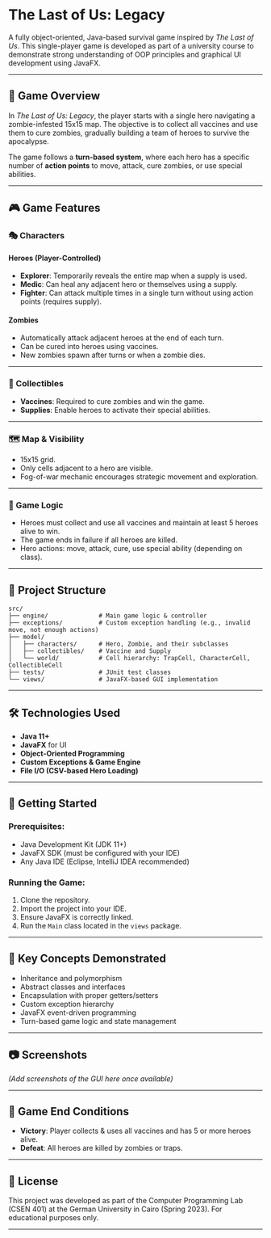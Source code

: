 # The Last of Us: Legacy

A fully object-oriented, Java-based survival game inspired by *The Last of Us*. This single-player game is developed as part of a university course to demonstrate strong understanding of OOP principles and graphical UI development using JavaFX.

---

## 📖 Game Overview

In *The Last of Us: Legacy*, the player starts with a single hero navigating a zombie-infested 15x15 map. The objective is to collect all vaccines and use them to cure zombies, gradually building a team of heroes to survive the apocalypse.

The game follows a **turn-based system**, where each hero has a specific number of **action points** to move, attack, cure zombies, or use special abilities.

---

## 🎮 Game Features

### 🎭 Characters

#### Heroes (Player-Controlled)
- **Explorer**: Temporarily reveals the entire map when a supply is used.
- **Medic**: Can heal any adjacent hero or themselves using a supply.
- **Fighter**: Can attack multiple times in a single turn without using action points (requires supply).

#### Zombies
- Automatically attack adjacent heroes at the end of each turn.
- Can be cured into heroes using vaccines.
- New zombies spawn after turns or when a zombie dies.

---

### 🧰 Collectibles
- **Vaccines**: Required to cure zombies and win the game.
- **Supplies**: Enable heroes to activate their special abilities.

---

### 🗺️ Map & Visibility
- 15x15 grid.
- Only cells adjacent to a hero are visible.
- Fog-of-war mechanic encourages strategic movement and exploration.

---

### 🧠 Game Logic
- Heroes must collect and use all vaccines and maintain at least 5 heroes alive to win.
- The game ends in failure if all heroes are killed.
- Hero actions: move, attack, cure, use special ability (depending on class).

---

## 🧩 Project Structure

```
src/
├── engine/              # Main game logic & controller
├── exceptions/          # Custom exception handling (e.g., invalid move, not enough actions)
├── model/
│   ├── characters/      # Hero, Zombie, and their subclasses
│   ├── collectibles/    # Vaccine and Supply
│   └── world/           # Cell hierarchy: TrapCell, CharacterCell, CollectibleCell
├── tests/               # JUnit test classes
└── views/               # JavaFX-based GUI implementation
```

---

## 🛠️ Technologies Used

- **Java 11+**
- **JavaFX** for UI
- **Object-Oriented Programming**
- **Custom Exceptions & Game Engine**
- **File I/O (CSV-based Hero Loading)**

---

## 🚀 Getting Started

### Prerequisites:
- Java Development Kit (JDK 11+)
- JavaFX SDK (must be configured with your IDE)
- Any Java IDE (Eclipse, IntelliJ IDEA recommended)

### Running the Game:
1. Clone the repository.
2. Import the project into your IDE.
3. Ensure JavaFX is correctly linked.
4. Run the `Main` class located in the `views` package.

---

## 📌 Key Concepts Demonstrated

- Inheritance and polymorphism
- Abstract classes and interfaces
- Encapsulation with proper getters/setters
- Custom exception hierarchy
- JavaFX event-driven programming
- Turn-based game logic and state management

---

## 📷 Screenshots

*(Add screenshots of the GUI here once available)*

---

## 🏁 Game End Conditions

- **Victory**: Player collects & uses all vaccines and has 5 or more heroes alive.
- **Defeat**: All heroes are killed by zombies or traps.

---

## 📄 License

This project was developed as part of the Computer Programming Lab (CSEN 401) at the German University in Cairo (Spring 2023). For educational purposes only.

---
